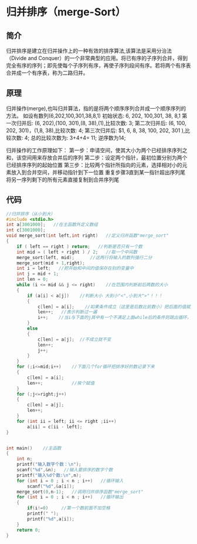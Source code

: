 # 归并排序（merge-Sort）

## 简介

归并排序是建立在归并操作上的一种有效的排序算法,该算法是采用分治法（Divide and Conquer）的一个非常典型的应用。将已有序的子序列合并，得到完全有序的序列；即先使每个子序列有序，再使子序列段间有序。若将两个有序表合并成一个有序表，称为二路归并。

## 原理

归并操作(merge),也叫归并算法，指的是将两个顺序序列合并成一个顺序序列的方法。
如设有数列(6,202,100,301,38,8,1)
初始状态: 6, 202, 100,301, 38, 8,1
第一次归并后: (6, 202),(100, 301),(8, 38),(1),比较次数: 3;
第二次归并后: (6, 100, 202, 301)，(1,8, 38),比较次数: 4;
第三次归并后: $1, 6, 8, 38, 100, 202, 301 ),比较次数: 4;
总的比较次数为: 3+4+4= 11;
逆序数为14;

归并操作的工作原理如下： 
第一步：申请空间，使其大小为两个已经排序序列之和，该空间用来存放合并后的序列 
第二步：设定两个指针，最初位置分别为两个已经排序序列的起始位置 
第三步：比较两个指针所指向的元素，选择相对小的元素放入到合并空间，并移动指针到下一位置 
重复步骤3直到某一指针超出序列尾 
将另一序列剩下的所有元素直接复制到合并序列尾

## 代码

```C
//归并排序（从小到大） 
#include <stdio.h>
int a[3001000];   //在主函数外定义数组 
int c[3001000];
void merge_sort(int left,int right)   //定义归并函数"merge_sort" 
{
    if ( left == right ) return;   //判断是否只有一个数 
    int mid = ( left + right ) / 2;   //取一个中间数 
    merge_sort(left, mid);      //这两行将输入的数列强行二分 
    merge_sort(mid + 1,right);
    int i = left;   //把开始和中间的值保存在别的变量中 
    int j = mid + 1;
    int len = 0;
    while (i <= mid && j <= right)    //在范围内判断前后两数的大小 
    {
        if (a[i] < a[j])    //判断大小 大到小"<",小到大">"！！！ 
        {
            c[len] = a[i];    //如果条件成立（这里是后数比前数小）把后面的值赋到前面 
            len++;   //表示判断过一遍 
            i++;    //当i与下面的j其中有一个不满足上面while后的条件则跳出循环，表示排序完成 
        }
        else
        {
            c[len] = a[j];  //不成立就不变 
            len++;
            j++;
        }
    }
    for (;i<=mid;i++)    //下面几个for循环把排序好的数记录下来 
    {
        c[len] = a[i];      
        len++;           //挨个赋值 
    }
    for (;j<=right;j++)
    {
        c[len] = a[j];
        len++;
    }
    for (int ii = left; ii <= right ;ii++)
        a[ii] = c[ii - left];
}


int main()    //主函数 
{
    int n;
    printf("输入数字个数：\n");
    scanf("%d",&n);   //输入要排序的数字个数 
    printf("输入%d个数:\n",n);
    for (int i = 0 ; i < n ; i++)   //循环输入 
        scanf("%d",&a[i]);
    merge_sort(0,n-1);   //调用归并排序函数"merge_sort" 
    for (int i = 0 ; i < n ; i++)   //循环输出
    {
        if(i!=0)     //第一个数前面不加空格 
        printf(" ");
        printf("%d",a[i]);
    }
    return 0;
}
```

